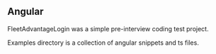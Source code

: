 ## Angular

FleetAdvantageLogin was a simple pre-interview coding test project.

Examples directory is a collection of angular snippets and ts files.